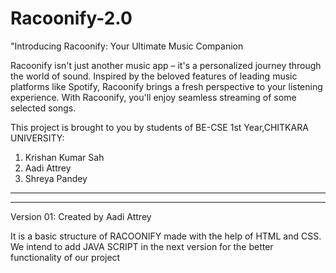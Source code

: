# Racoonify-2.0
"Introducing Racoonify: Your Ultimate Music Companion

Racoonify isn't just another music app – it's a personalized journey through the world of sound. Inspired by the beloved features of leading music platforms like Spotify, Racoonify brings a fresh perspective to your listening experience. With Racoonify, you'll enjoy seamless streaming of some selected songs.

This project is brought to you by students of BE-CSE 1st Year,CHITKARA UNIVERSITY:
01. Krishan Kumar Sah
02. Aadi Attrey
03. Shreya Pandey

--------------------------------------------------------------------------
--------------------------------------------------------------------------

Version 01:
Created by Aadi Attrey

It is a basic structure of RACOONIFY made with the help of HTML and CSS.
We intend to add JAVA SCRIPT in the next version for the better functionality of our project 
